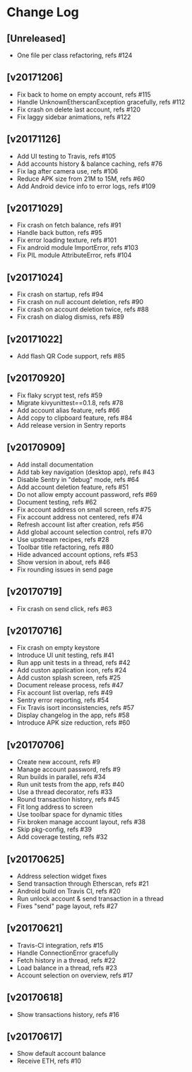 # Change Log

## [Unreleased]

  - One file per class refactoring, refs #124


## [v20171206]

  - Fix back to home on empty account, refs #115
  - Handle UnknownEtherscanException gracefully, refs #112
  - Fix crash on delete last account, refs #120
  - Fix laggy sidebar animations, refs #122

## [v20171126]

  - Add UI testing to Travis, refs #105
  - Add accounts history & balance caching, refs #76
  - Fix lag after camera use, refs #106
  - Reduce APK size from 21M to 15M, refs #60
  - Add Android device info to error logs, refs #109

## [v20171029]

  - Fix crash on fetch balance, refs #91
  - Handle back button, refs #95
  - Fix error loading texture, refs #101
  - Fix android module ImportError, refs #103
  - Fix PIL module AttributeError, refs #104

## [v20171024]

  - Fix crash on startup, refs #94
  - Fix crash on null account deletion, refs #90
  - Fix crash on account deletion twice, refs #88
  - Fix crash on dialog dismiss, refs #89

## [v20171022]

  - Add flash QR Code support, refs #85

## [v20170920]

  - Fix flaky scrypt test, refs #59
  - Migrate kivyunittest==0.1.8, refs #78
  - Add account alias feature, refs #66
  - Add copy to clipboard feature, refs #84
  - Add release version in Sentry reports

## [v20170909]

  - Add install documentation
  - Add tab key navigation (desktop app), refs #43
  - Disable Sentry in "debug" mode, refs #64
  - Add account deletion feature, refs #51
  - Do not allow empty account password, refs #69
  - Document testing, refs #62
  - Fix account address on small screen, refs #75
  - Fix account address not centered, refs #74
  - Refresh account list after creation, refs #56
  - Add global account selection control, refs #70
  - Use upstream recipes, refs #28
  - Toolbar title refactoring, refs #80
  - Hide advanced account options, refs #53
  - Show version in about, refs #46
  - Fix rounding issues in send page

## [v20170719]

  - Fix crash on send click, refs #63

## [v20170716]

  - Fix crash on empty keystore
  - Introduce UI unit testing, refs #41
  - Run app unit tests in a thread, refs #42
  - Add custon application icon, refs #24
  - Add custon splash screen, refs #25
  - Document release process, refs #47
  - Fix account list overlap, refs #49
  - Sentry error reporting, refs #54
  - Fix Travis isort inconsistencies, refs #57
  - Display changelog in the app, refs #58
  - Introduce APK size reduction, refs #60

## [v20170706]

  - Create new account, refs #9
  - Manage account password, refs #9
  - Run builds in parallel, refs #34
  - Run unit tests from the app, refs #40
  - Use a thread decorator, refs #33
  - Round transaction history, refs #45
  - Fit long address to screen
  - Use toolbar space for dynamic titles
  - Fix broken manage account layout, refs #38
  - Skip pkg-config, refs #39
  - Add coverage testing, refs #32

## [v20170625]

  - Address selection widget fixes
  - Send transaction through Etherscan, refs #21
  - Android build on Travis CI, refs #20
  - Run unlock account & send transaction in a thread
  - Fixes "send" page layout, refs #27

## [v20170621]

  - Travis-CI integration, refs #15
  - Handle ConnectionError gracefully
  - Fetch history in a thread, refs #22
  - Load balance in a thread, refs #23
  - Account selection on overview, refs #17

## [v20170618]

  - Show transactions history, refs #16

## [v20170617]

  - Show default account balance
  - Receive ETH, refs #10
